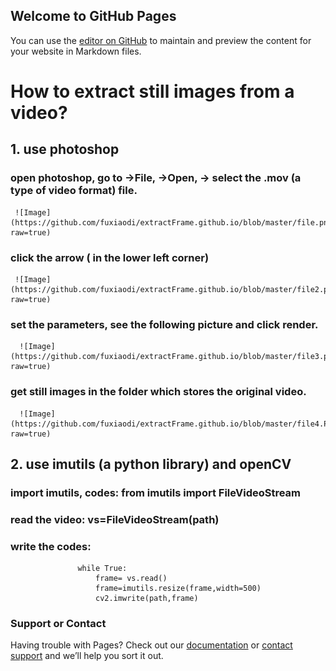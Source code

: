 ## Welcome to GitHub Pages

You can use the [editor on GitHub](https://github.com/fuxiaodi/extractFrame.github.io/edit/master/index.md) to maintain and preview the content for your website in Markdown files.

# How to extract still images from a video?
## 1. use photoshop
### open photoshop, go to ->File, ->Open, -> select the .mov (a type of video format) file.
     ![Image](https://github.com/fuxiaodi/extractFrame.github.io/blob/master/file.png?raw=true)
### click the arrow ( in the lower left corner)
     ![Image](https://github.com/fuxiaodi/extractFrame.github.io/blob/master/file2.png?raw=true)
### set the parameters, see the following picture and click render.
      ![Image](https://github.com/fuxiaodi/extractFrame.github.io/blob/master/file3.png?raw=true)
### get still images in the folder which stores the original video.
      ![Image](https://github.com/fuxiaodi/extractFrame.github.io/blob/master/file4.PNG?raw=true)
      
      
## 2. use imutils (a python library) and openCV
### import imutils, codes: from imutils import FileVideoStream
### read the video: vs=FileVideoStream(path)
### write the codes: 
                   while True:
                       frame= vs.read()
                       frame=imutils.resize(frame,width=500)
                       cv2.imwrite(path,frame)









### Support or Contact

Having trouble with Pages? Check out our [documentation](https://help.github.com/categories/github-pages-basics/) or [contact support](https://github.com/contact) and we’ll help you sort it out.
